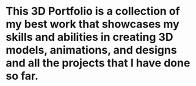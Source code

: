 # This 3D Portfolio is a collection of my best work that showcases my skills and abilities in creating 3D models, animations, and designs and all the projects that I have done so far.